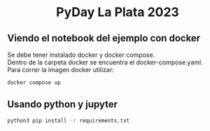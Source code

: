# <center>PyDay La Plata 2023</center>  

## Viendo el notebook del ejemplo con docker  

Se debe tener instalado docker y docker compose.  
Dentro de la carpeta docker se encuentra el docker-compose.yaml.  
Para correr la imagen docker utilizar:

```bash
docker compose up
```

## Usando python y jupyter

```bash
python3 pip install -r requirements.txt
```
